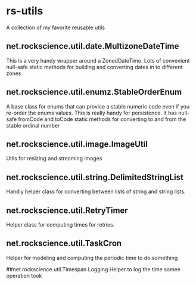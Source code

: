 # rs-utils
A collection of my favorite reusable utils

## net.rockscience.util.date.MultizoneDateTime
This is a very handy wrapper around a ZonedDateTime.  Lots of convenient null-safe static methods for building and converting dates in to different zones

## net.rockscience.util.enumz.StableOrderEnum 
A base class for enums that can provice a stable numeric code even if you re-order the enums values. This is really handy for persistence.  It has null-safe fromCode and toCode static methods for converting to and from the stable ordinal number

## net.rockscience.util.image.ImageUtil
Utils for resizing and streaming images

## net.rockscience.util.string.DelimitedStringList
Handly helper class for converting between lists of string and string lists.

## net.rockscience.util.RetryTimer
Helper class for computing times for retries.  

## net.rockscience.util.TaskCron
Helper for modeling and computing the periodic time to do something

##net.rockscience.util.Timespan
Logging Helper to log the time somee operation took
